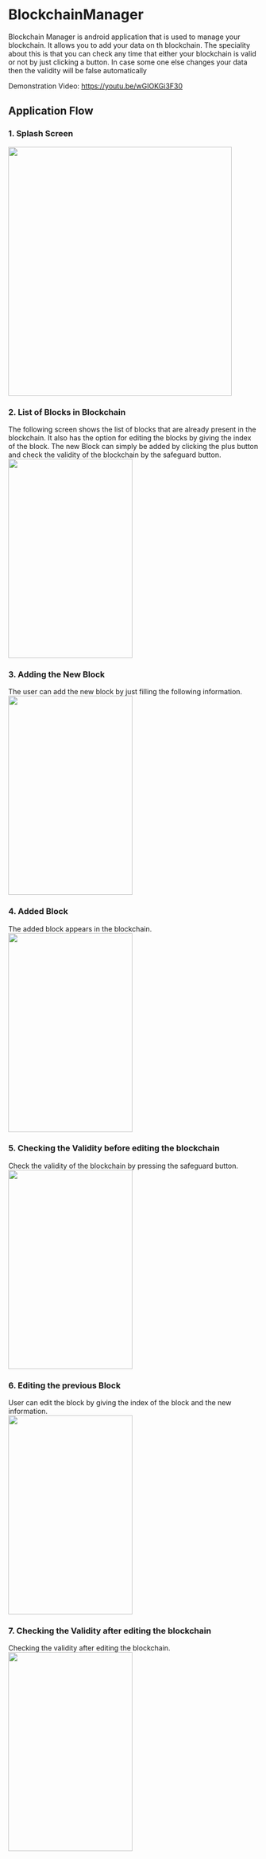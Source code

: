 # BlockchainManager
Blockchain Manager is android application that is used to manage your blockchain. It allows you to add your data on th blockchain. The speciality about this is that you can check any time that either your blockchain is valid or not by just clicking a button. In case some one else changes your data then the validity will be false automatically

Demonstration Video: https://youtu.be/wGIOKGi3F30

## Application Flow

### 1. Splash Screen 
<img src="https://user-images.githubusercontent.com/34195406/130229246-f242ea43-829a-45da-b441-8aa150232d07.png" width="450" height="500">

### 2. List of Blocks in Blockchain
The following screen shows the list of blocks that are already present in the blockchain. It also has the option for editing the blocks by giving the index of the block.
The new Block can simply be added by clicking the plus button and check the validity of the blockchain by the safeguard button.<br />
<img src="https://user-images.githubusercontent.com/34195406/130229410-b4af5f22-1c33-436e-86fd-f4e5a1e211aa.png" width="250" height="400">

### 3. Adding the New Block
The user can add the new block by just filling the following information.<br />
<img src="https://user-images.githubusercontent.com/34195406/130229572-e6ad18bf-f7b5-4ed4-aba2-af27f735e6ca.png" width="250" height="400">

### 4. Added Block
The added block appears in the blockchain.<br />
<img src="https://user-images.githubusercontent.com/34195406/130229880-d3d91f3e-4bd7-4a03-be5f-5256ac6bab28.png" width="250" height="400">

### 5. Checking the Validity before editing the blockchain
Check the validity of the blockchain by pressing the safeguard button.<br />
<img src="https://user-images.githubusercontent.com/34195406/130230217-69a3b95a-b9bc-44fb-8764-df9a5ebf6c45.png" width="250" height="400">
                                                                                                                                        
### 6. Editing the previous Block
User can edit the block by giving the index of the block and the new information.<br />
<img src="https://user-images.githubusercontent.com/34195406/130230092-4d06e527-3015-4df7-926b-4c3c4f6f8077.png" width="250" height="400">

### 7. Checking the Validity after editing the blockchain
Checking the validity after editing the blockchain.<br />
<img src="https://user-images.githubusercontent.com/34195406/130230404-3e8ecff6-af15-4729-8293-e83d1e402c66.png" width="250" height="400">

